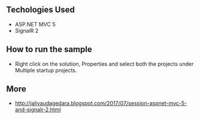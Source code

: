 ## Techologies Used
* ASP.NET MVC 5  
* SignalR 2

## How to run the sample
* Right click on the solution, Properties and select both the projects under Multiple startup projects.

## More
* http://jaliyaudagedara.blogspot.com/2017/07/session-aspnet-mvc-5-and-signalr-2.html
